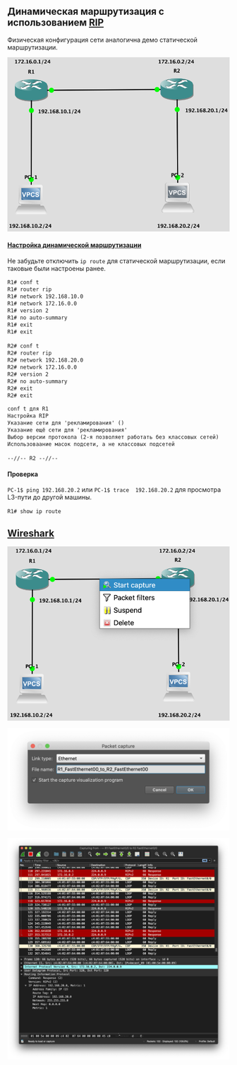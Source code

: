 ## Динамическая маршрутизация с использованием [RIP](https://www.cisco.com/c/en/us/td/docs/ios/iproute_rip/command/reference/irr_book/irr_rip.html)

Физическая конфигурация сети аналогична демо статической маршрутизации.

![Dynamic route net](01_dynamic_route_net.png)

#### [Настройка динамической маршрутизации](https://www.computernetworkingnotes.com/ccna-study-guide/rip-protocol-configuration-guide-with-examples.html#:~:text=router%20rip%20command%20tell%20router,directly%20connected%20with%20the%20router.)

Не забудьте отключить `ip route` для статической маршрутизации, если таковые были настроены ранее.

```
R1# conf t
R1# router rip
R1# network 192.168.10.0
R1# network 172.16.0.0
R1# version 2
R1# no auto-summary
R1# exit
R1# exit

R2# conf t
R2# router rip
R2# network 192.168.20.0
R2# network 172.16.0.0
R2# version 2
R2# no auto-summary
R2# exit
R2# exit
```

```
conf t для R1
Настройка RIP
Указание сети для 'рекламирования' ()
Указание ещё сети для 'рекламирования'
Выбор версии протокола (2-я позволяет работать без классовых сетей)
Использоваание масок подсети, а не классовых подсетей

--//-- R2 --//--
```

#### Проверка

`PC-1$ ping 192.168.20.2` или `PC-1$ trace  192.168.20.2` для просмотра L3-пути до другой машины.

`R1# show ip route`

## [Wireshark](https://www.wireshark.org/download.html)

![Start wireshark](02_start_wireshark.png)

![Choose captures way](03_choose_captured_way.png)

![Wireshark example](04_wireshark_example.png)